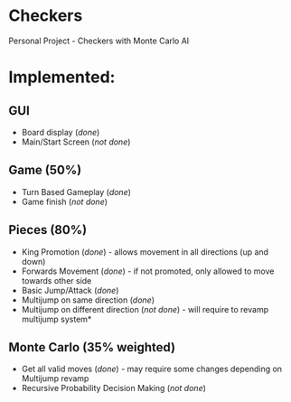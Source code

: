 # Checkers
 Personal Project - Checkers with Monte Carlo AI
 
# Implemented:
 
## GUI
 - Board display (*done*)
 - Main/Start Screen (*not done*)

## Game (50%)
 - Turn Based Gameplay (*done*)
 - Game finish (*not done*)
 
 
## Pieces (80%)
 - King Promotion (*done*) - allows movement in all directions (up and down)
 - Forwards Movement (*done*) - if not promoted, only allowed to move towards other side
 - Basic Jump/Attack (*done*)
 - Multijump on same direction (*done*)
 - Multijump on different direction (*not done*) - will require to revamp multijump system*
  
## Monte Carlo (35% weighted)
 - Get all valid moves (*done*) - may require some changes depending on Multijump revamp
 - Recursive Probability Decision Making (*not done*)
 
